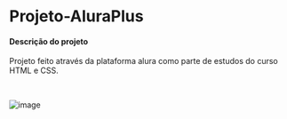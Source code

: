 # Projeto-AluraPlus

<h4> Descrição do projeto </h4>
<p>Projeto feito através da plataforma alura como parte de estudos do curso HTML e CSS.</p>
</br>

![image](https://user-images.githubusercontent.com/92121018/224957478-1012d48d-db47-4723-9654-d25110ed652d.png)

